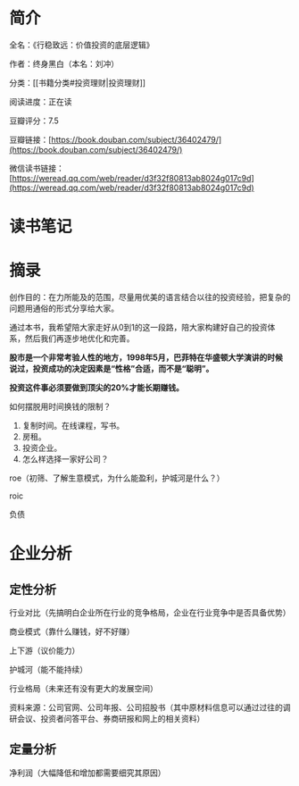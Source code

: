 # 简介

全名：《行稳致远：价值投资的底层逻辑》

作者：终身黑白（本名：刘冲）

分类：[[书籍分类#投资理财|投资理财]]

阅读进度：正在读

豆瓣评分：7.5

豆瓣链接：[https://book.douban.com/subject/36402479/](https://book.douban.com/subject/36402479/)

微信读书链接：[https://weread.qq.com/web/reader/d3f32f80813ab8024g017c9d](https://weread.qq.com/web/reader/d3f32f80813ab8024g017c9d)

# 读书笔记



# 摘录



创作目的：在力所能及的范围，尽量用优美的语言结合以往的投资经验，把复杂的问题用通俗的形式分享给大家。

通过本书，我希望陪大家走好从0到1的这一段路，陪大家构建好自己的投资体系，然后我们再逐步地优化和完善。

**股市是一个非常考验人性的地方，1998年5月，巴菲特在华盛顿大学演讲的时候说过，投资成功的决定因素是“性格”合适，而不是“聪明”。**

**投资这件事必须要做到顶尖的20%才能长期赚钱。**

如何摆脱用时间换钱的限制？

1. 复制时间。在线课程，写书。
2. 房租。
3. 投资企业。
4. 怎么样选择一家好公司？

roe（初筛、了解生意模式，为什么能盈利，护城河是什么？）

roic

负债

# 企业分析

## 定性分析

行业对比（先搞明白企业所在行业的竞争格局，企业在行业竞争中是否具备优势）

商业模式（靠什么赚钱，好不好赚）

上下游（议价能力）

护城河（能不能持续）

行业格局（未来还有没有更大的发展空间）

资料来源：公司官网、公司年报、公司招股书（其中原材料信息可以通过过往的调研会议、投资者问答平台、券商研报和网上的相关资料）

## 定量分析

净利润（大幅降低和增加都需要细究其原因）